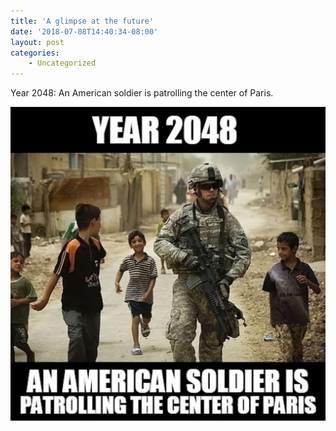 ```yaml
---
title: 'A glimpse at the future'
date: '2018-07-08T14:40:34-08:00'
layout: post
categories:
    - Uncategorized
---
```


Year 2048: An American soldier is patrolling the center of Paris.

![A glimpse at the future](/assets/img/2018/07/troops-in-paris.jpg)
